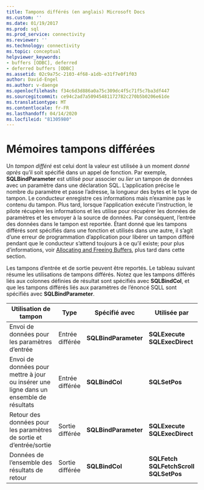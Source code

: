 ```yaml
---
title: Tampons différés (en anglais) Microsoft Docs
ms.custom: ''
ms.date: 01/19/2017
ms.prod: sql
ms.prod_service: connectivity
ms.reviewer: ''
ms.technology: connectivity
ms.topic: conceptual
helpviewer_keywords:
- buffers [ODBC], deferred
- deferred buffers [ODBC]
ms.assetid: 02c9a75c-2103-4f68-a1db-e31f7e0f1f03
author: David-Engel
ms.author: v-daenge
ms.openlocfilehash: f34c6d3d886a0a75c309dc4f5c71f5c7ba3df447
ms.sourcegitcommit: ce94c2ad7a50945481172782c270b5b0206e61de
ms.translationtype: MT
ms.contentlocale: fr-FR
ms.lasthandoff: 04/14/2020
ms.locfileid: "81305980"
---
```

# <a name="deferred-buffers"></a>Mémoires tampons différées
Un *tampon différé* est celui dont la valeur est utilisée à un moment *donné après* qu’il soit spécifié dans un appel de fonction. Par exemple, **SQLBindParameter** est utilisé pour associer ou *lier* un tampon de données avec un paramètre dans une déclaration SQL. L’application précise le nombre du paramètre et passe l’adresse, la longueur des bytes et le type de tampon. Le conducteur enregistre ces informations mais n’examine pas le contenu du tampon. Plus tard, lorsque l’application exécute l’instruction, le pilote récupère les informations et les utilise pour récupérer les données de paramètres et les envoyer à la source de données. Par conséquent, l’entrée des données dans le tampon est reportée. Étant donné que les tampons différés sont spécifiés dans une fonction et utilisés dans une autre, il s’agit d’une erreur de programmation d’application pour libérer un tampon différé pendant que le conducteur s’attend toujours à ce qu’il existe; pour plus d’informations, voir [Allocating and Freeing Buffers](../../../odbc/reference/develop-app/allocating-and-freeing-buffers.md), plus tard dans cette section.  
  
 Les tampons d’entrée et de sortie peuvent être reportés. Le tableau suivant résume les utilisations de tampons différés. Notez que les tampons différés liés aux colonnes définies de résultat sont spécifiés avec **SQLBindCol**, et que les tampons différés liés aux paramètres de l’énoncé SQLL sont spécifiés avec **SQLBindParameter**.  
  
|Utilisation de tampon|Type|Spécifié avec|Utilisée par|  
|----------------|----------|--------------------|-------------|  
|Envoi de données pour les paramètres d’entrée|Entrée différée|**SQLBindParameter**|**SQLExecute**<br /> **SQLExecDirect**|  
|Envoi de données pour mettre à jour ou insérer une ligne dans un ensemble de résultats|Entrée différée|**SQLBindCol**|**SQLSetPos**|  
|Retour des données pour les paramètres de sortie et d’entrée/sortie|Sortie différée|**SQLBindParameter**|**SQLExecute**<br /> **SQLExecDirect**|  
|Données de l’ensemble des résultats de retour|Sortie différée|**SQLBindCol**|**SQLFetch**<br /> **SQLFetchScroll SQLSetPos**|
